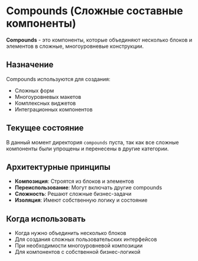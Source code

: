 # Compounds (Сложные составные компоненты)

**Compounds** - это компоненты, которые объединяют несколько блоков и элементов в сложные, многоуровневые конструкции.

## Назначение

Compounds используются для создания:
- Сложных форм
- Многоуровневых макетов
- Комплексных виджетов
- Интеграционных компонентов

## Текущее состояние

В данный момент директория `compounds` пуста, так как все сложные компоненты были упрощены и перенесены в другие категории.

## Архитектурные принципы

- **Композиция**: Строятся из блоков и элементов
- **Переиспользование**: Могут включать другие compounds
- **Сложность**: Решают сложные бизнес-задачи
- **Изоляция**: Имеют собственную логику и состояние

## Когда использовать

- Когда нужно объединить несколько блоков
- Для создания сложных пользовательских интерфейсов
- При необходимости многоуровневой композиции
- Для компонентов с собственной бизнес-логикой
